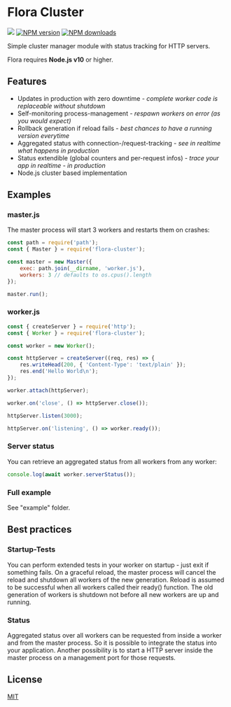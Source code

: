 # Flora Cluster

![](https://github.com/godmodelabs/flora-cluster/workflows/ci/badge.svg)
[![NPM version](https://img.shields.io/npm/v/flora-cluster.svg?style=flat)](https://www.npmjs.com/package/flora-cluster)
[![NPM downloads](https://img.shields.io/npm/dm/flora-cluster.svg?style=flat)](https://www.npmjs.com/package/flora-cluster)

Simple cluster manager module with status tracking for HTTP servers.

Flora requires __Node.js v10__ or higher.

## Features

- Updates in production with zero downtime - *complete worker code is replaceable without shutdown*
- Self-monitoring process-management - *respawn workers on error (as you would expect)*
- Rollback generation if reload fails - *best chances to have a running version everytime*
- Aggregated status with connection-/request-tracking - *see in realtime what happens in production*
- Status extendible (global counters and per-request infos) - *trace your app in realtime - in production*
- Node.js cluster based implementation

## Examples

### master.js

The master process will start 3 workers and restarts them on crashes:

```js
const path = require('path');
const { Master } = require('flora-cluster');

const master = new Master({
    exec: path.join(__dirname, 'worker.js'),
    workers: 3 // defaults to os.cpus().length
});

master.run();
```

### worker.js

```js
const { createServer } = require('http');
const { Worker } = require('flora-cluster');

const worker = new Worker();

const httpServer = createServer((req, res) => {
    res.writeHead(200, { 'Content-Type': 'text/plain' });
    res.end('Hello World\n');
});

worker.attach(httpServer);

worker.on('close', () => httpServer.close());

httpServer.listen(3000);

httpServer.on('listening', () => worker.ready());
```

### Server status

You can retrieve an aggregated status from all workers from any worker:

```js
console.log(await worker.serverStatus());
```

### Full example

See "example" folder.

## Best practices

### Startup-Tests

You can perform extended tests in your worker on startup - just exit if something fails. On a graceful
reload, the master process will cancel the reload and shutdown all workers of the new generation.
Reload is assumed to be successful when all workers called their ready() function. The old generation
of workers is shutdown not before all new workers are up and running.

### Status

Aggregated status over all workers can be requested from inside a worker and from the master process.
So it is possible to integrate the status into your application. Another possibility is to start a
HTTP server inside the master process on a management port for those requests.

## License

[MIT](LICENSE)
